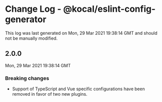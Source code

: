 # Change Log - @kocal/eslint-config-generator

This log was last generated on Mon, 29 Mar 2021 19:38:14 GMT and should not be manually modified.

## 2.0.0
Mon, 29 Mar 2021 19:38:14 GMT

### Breaking changes

- Support of TypeScript and Vue specific configurations have been removed in favor of two new plugins.

